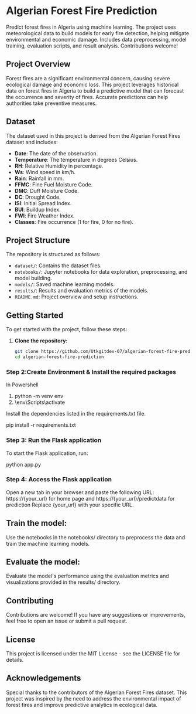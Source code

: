 # Algerian Forest Fire Prediction

Predict forest fires in Algeria using machine learning. The project uses meteorological data to build models for early fire detection, helping mitigate environmental and economic damage. Includes data preprocessing, model training, evaluation scripts, and result analysis. Contributions welcome!

## Project Overview

Forest fires are a significant environmental concern, causing severe ecological damage and economic loss. This project leverages historical data on forest fires in Algeria to build a predictive model that can forecast the occurrence and severity of fires. Accurate predictions can help authorities take preventive measures.

## Dataset

The dataset used in this project is derived from the Algerian Forest Fires dataset and includes:

- **Date**: The date of the observation.
- **Temperature**: The temperature in degrees Celsius.
- **RH**: Relative Humidity in percentage.
- **Ws**: Wind speed in km/h.
- **Rain**: Rainfall in mm.
- **FFMC**: Fine Fuel Moisture Code.
- **DMC**: Duff Moisture Code.
- **DC**: Drought Code.
- **ISI**: Initial Spread Index.
- **BUI**: Buildup Index.
- **FWI**: Fire Weather Index.
- **Classes**: Fire occurrence (1 for fire, 0 for no fire).

## Project Structure

The repository is structured as follows:

- `dataset/`: Contains the dataset files.
- `notebooks/`: Jupyter notebooks for data exploration, preprocessing, and model building.
- `models/`: Saved machine learning models.
- `results/`: Results and evaluation metrics of the models.
- `README.md`: Project overview and setup instructions.

## Getting Started

To get started with the project, follow these steps:

1. **Clone the repository:**
   ```sh
   git clone https://github.com/Utkgitdev-07/algerian-forest-fire-prediction.git
   cd algerian-forest-fire-prediction

### Step 2:Create Environment & Install the required packages 
In Powershell

1) python -m venv env
2) \env\Scripts\activate

Install the dependencies listed in the requirements.txt file.

pip install -r requirements.txt


### Step 3: Run the Flask application
To start the Flask application, run:

python app.py


### Step 4: Access the Flask application
Open a new tab in your browser and paste the following URL:
https://{your_url} for home page and https://{your_url}/predictdata for prediction
Replace {your_url} with your specific URL.


## Train the model:
Use the notebooks in the notebooks/ directory to preprocess the data and train the machine learning models.

## Evaluate the model:
Evaluate the model's performance using the evaluation metrics and visualizations provided in the results/ directory.

## Contributing
Contributions are welcome! If you have any suggestions or improvements, feel free to open an issue or submit a pull request.

## License
This project is licensed under the MIT License - see the LICENSE file for details.

## Acknowledgements
Special thanks to the contributors of the Algerian Forest Fires dataset. This project was inspired by the need to address the environmental impact of forest fires and improve predictive analytics in ecological data.
